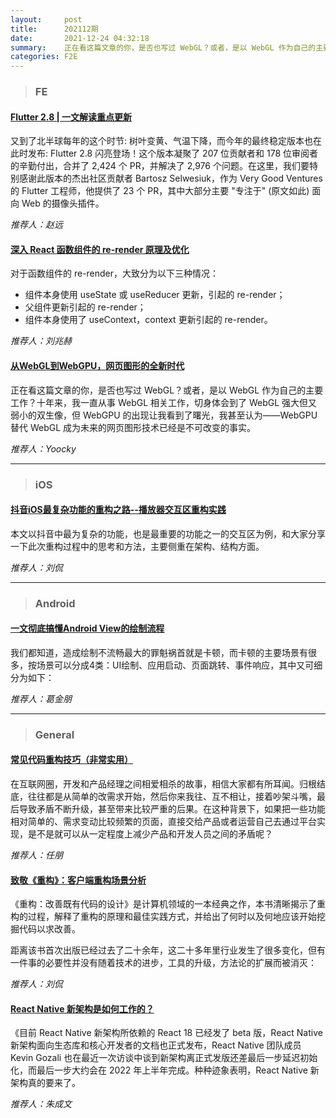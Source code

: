 ```yaml
---
layout:     post
title:      202112期
date:       2021-12-24 04:32:18
summary:    正在看这篇文章的你，是否也写过 WebGL？或者，是以 WebGL 作为自己的主要工作？十年来，我一直从事 WebGL 相关工作，切身体会到了 WebGL 强大但又弱小的双生像，但 WebGPU 的出现让我看到了曙光，我甚至认为——WebGPU 替代 WebGL 成为未来的网页图形技术已经是不可改变的事实。
categories: F2E
---
```



> ### FE

#### [Flutter 2.8 | 一文解读重点更新](https://mp.weixin.qq.com/s/22Ylncb3V95MGkMBRSrZoA)

又到了北半球每年的这个时节: 树叶变黄、气温下降，而今年的最终稳定版本也在此时发布: Flutter 2.8 闪亮登场！这个版本凝聚了 207 位贡献者和 178 位审阅者的辛勤付出，合并了 2,424 个 PR，并解决了 2,976 个问题。在这里，我们要特别感谢此版本的杰出社区贡献者 Bartosz Selwesiuk，作为 Very Good Ventures 的 Flutter 工程师，他提供了 23 个 PR，其中大部分主要 "专注于" (原文如此) 面向 Web 的摄像头插件。

*推荐人：赵远*

#### [深入 React 函数组件的 re-render 原理及优化](https://mp.weixin.qq.com/s/fcDkJYHBLcenilvZMPCwfA)

对于函数组件的 re-render，大致分为以下三种情况：
* 组件本身使用 useState 或 useReducer 更新，引起的 re-render；
* 父组件更新引起的 re-render；
* 组件本身使用了 useContext，context 更新引起的 re-render。

*推荐人：刘兆赫*
#### [从WebGL到WebGPU，网页图形的全新时代](https://mp.weixin.qq.com/s/4LfaNHP77s9n9SghucYoaA)

正在看这篇文章的你，是否也写过 WebGL？或者，是以 WebGL 作为自己的主要工作？十年来，我一直从事 WebGL 相关工作，切身体会到了 WebGL 强大但又弱小的双生像，但 WebGPU 的出现让我看到了曙光，我甚至认为——WebGPU 替代 WebGL 成为未来的网页图形技术已经是不可改变的事实。

*推荐人：Yoocky*

---

> ### iOS

#### [抖音iOS最复杂功能的重构之路--播放器交互区重构实践](https://mp.weixin.qq.com/s/ZmF5w3zzpqJb7AiBWGJUvA)

本文以抖音中最为复杂的功能，也是最重要的功能之一的交互区为例，和大家分享一下此次重构过程中的思考和方法，主要侧重在架构、结构方面。


*推荐人：刘侃*

---

> ### Android


#### [一文彻底搞懂Android View的绘制流程](https://mp.weixin.qq.com/s/OoXY6lvu3z7Th8hW19vXsg)

我们都知道，造成绘制不流畅最大的罪魁祸首就是卡顿，而卡顿的主要场景有很多，按场景可以分成4类：UI绘制、应用启动、页面跳转、事件响应，其中又可细分为如下：

*推荐人：葛金朋*

---

> ### General


#### [常见代码重构技巧（非常实用）](https://mp.weixin.qq.com/s/nN0qG_nDWnx0XA2iBh5cwA)

在互联网圈，开发和产品经理之间相爱相杀的故事，相信大家都有所耳闻。归根结底，往往都是从简单的改需求开始，然后你来我往、互不相让，接着吵架斗嘴，最后导致矛盾不断升级，甚至带来比较严重的后果。在这种背景下，如果把一些功能相对简单的、需求变动比较频繁的页面，直接交给产品或者运营自己去通过平台实现，是不是就可以从一定程度上减少产品和开发人员之间的矛盾呢？

*推荐人：任朋*

#### [致敬《重构》：客户端重构场景分析](https://mp.weixin.qq.com/s/pUjRhORgMNK45GBTt9RtLg)

《重构：改善既有代码的设计》是计算机领域的一本经典之作，本书清晰揭示了重构的过程，解释了重构的原理和最佳实践方式，并给出了何时以及何地应该开始挖掘代码以求改善。

距离该书首次出版已经过去了二十余年，这二十多年里行业发生了很多变化，但有一件事的必要性并没有随着技术的进步，工具的升级，方法论的扩展而被消灭：

*推荐人：刘侃*

#### [React Native 新架构是如何工作的？](https://mp.weixin.qq.com/s/fROPFAHpiiXXe56H05ubVw)

《目前 React Native 新架构所依赖的 React 18 已经发了 beta 版，React Native 新架构面向生态库和核心开发者的文档也正式发布，React Native 团队成员 Kevin Gozali 也在最近一次访谈中谈到新架构离正式发版还差最后一步延迟初始化，而最后一步大约会在 2022 年上半年完成。种种迹象表明，React Native 新架构真的要来了。

*推荐人：朱成文*